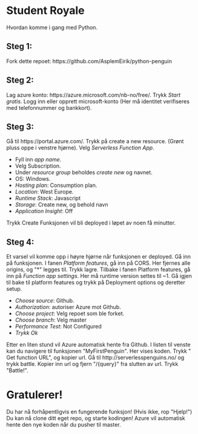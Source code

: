 <h1>Student Royale</h1>
Hvordan komme i gang med Python.
<h2>Steg 1:</h2>
Fork dette repoet: https://github.com/AsplemEirik/python-penguin
<h2>Steg 2:</h2>
Lag azure konto: https://azure.microsoft.com/nb-no/free/.
Trykk <em>Start gratis</em>.
Logg inn eller opprett microsoft-konto (Her må identitet verifiseres med telefonnummer og bankkort).
<h2>Steg 3:</h2>
Gå til https://portal.azure.com/.
Trykk på create a new resource. (Grønt pluss oppe i venstre hjørne).
Velg <em>Serverless Function App</em>.
<ul>
  <li>Fyll inn <em>app name</em>.</li>
  <li>Velg Subscription.</li>
  <li>Under <em>resource group</em> beholdes <em>create new</em> og navnet.</li>
  <li>OS: Windows.</li>
  <li><em>Hosting plan</em>: Consumption plan.</li>
  <li><em>Location</em>: West Europe.</li>
  <li><em>Runtime Stack</em>: Javascript</li>
  <li><em>Storage</em>: Create new, og behold navn</li>
  <li><em>Application Insight</em>: Off</li>
</ul>
Trykk Create
Funksjonen vil bli deployed i løpet av noen få minutter.
<h2>Steg 4:</h2>
Et varsel vil komme opp i høyre hjørne når funksjonen er deployed.
Gå inn på funksjonen.
I fanen <em>Platform features</em>, gå inn på CORS.
Her fjernes alle origins, og "*" legges til.
Trykk lagre.
Tilbake i fanen Platform features, gå inn på <em>Function app settings</em>. Her må runtime version settes til ~1. 
Gå igjen til bake til platform features og trykk på Deployment options og deretter setup.
<ul>
  <li><em>Choose source</em>: Github.</li>
  <li><em>Authorization</em>: autoriser Azure mot Github.</li>
  <li><em>Choose project</em>: Velg repoet som ble forket.</li>
  <li><em>Choose branch</em>: Velg master</li>
  <li><em>Performance Test</em>: Not Configured</li>
  <li><em>Trykk Ok</em></li>
</ul>
Etter en liten stund vil Azure automatisk hente fra Github.
I listen til venste kan du navigere til funksjonen "MyFirstPenguin".
Her vises koden.
Trykk "</> Get function URL", og kopier url.
Gå til http://serverlesspenguins.no/ og trykk battle.
Kopier inn url og fjern "/{query}" fra slutten av url.
Trykk "Battle!".
<h1>Gratulerer!</h1>
Du har nå forhåpentligvis en fungerende funksjon! (Hvis ikke, rop "Hjelp!")
Du kan nå clone ditt eget repo, og starte kodingen!
Azure vil automatisk hente den nye koden når du pusher til master.
